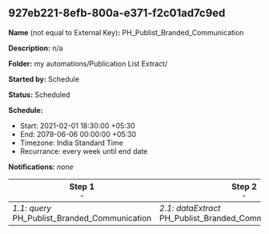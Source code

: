 ## 927eb221-8efb-800a-e371-f2c01ad7c9ed

**Name** (not equal to External Key)**:** PH_Publist_Branded_Communication

**Description:** n/a

**Folder:** my automations/Publication List Extract/

**Started by:** Schedule

**Status:** Scheduled

**Schedule:**

* Start: 2021-02-01 18:30:00 +05:30
* End: 2079-06-06 00:00:00 +05:30
* Timezone: India Standard Time
* Recurrance: every week until end date

**Notifications:** _none_


| Step 1<br>_<small>-</small>_ | Step 2<br>_<small>-</small>_ | Step 3<br>_<small>-</small>_ |
| --- | --- | --- |
| _1.1: query_<br>PH_Publist_Branded_Communication | _2.1: dataExtract_<br>PH_Publist_Branded_Communication_Extract | _3.1: fileTransfer_<br>PH_Publist_Branded_Communication_Transfer |
